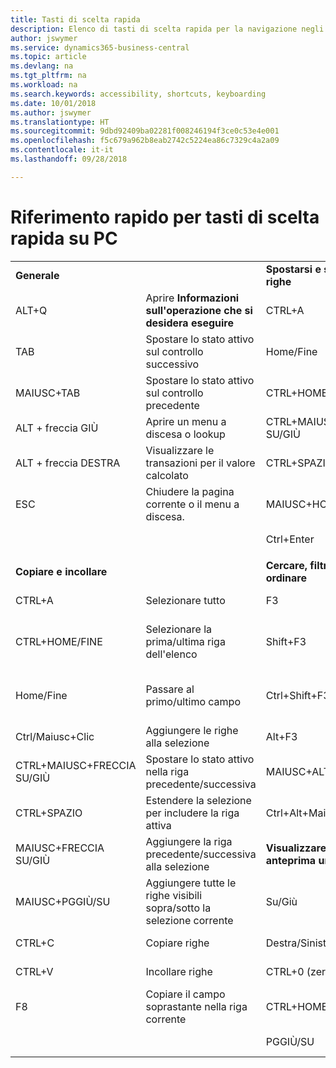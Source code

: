 ```yaml
---
title: Tasti di scelta rapida
description: Elenco di tasti di scelta rapida per la navigazione negli elenchi.
author: jswymer
ms.service: dynamics365-business-central
ms.topic: article
ms.devlang: na
ms.tgt_pltfrm: na
ms.workload: na
ms.search.keywords: accessibility, shortcuts, keyboarding
ms.date: 10/01/2018
ms.author: jswymer
ms.translationtype: HT
ms.sourcegitcommit: 9dbd92409ba02281f008246194f3ce0c53e4e001
ms.openlocfilehash: f5c679a962b8eab2742c5224ea86c7329c4a2a09
ms.contentlocale: it-it
ms.lasthandoff: 09/28/2018

---
```


# <a name="pc-keyboard-shortcuts-quick-reference"></a>Riferimento rapido per tasti di scelta rapida su PC


|||||  
|----------------|-----------|----------------|-----------|    
|**Generale**||**Spostarsi e selezionare righe**||
|ALT+Q|Aprire **Informazioni sull'operazione che si desidera eseguire**|CTRL+A|Selezionare tutto|
|TAB|Spostare lo stato attivo sul controllo successivo|Home/Fine|Passare al primo/ultimo campo|
|MAIUSC+TAB|Spostare lo stato attivo sul controllo precedente|CTRL+HOME/FINE|Passare alla prima/ultima riga|   
|ALT + freccia GIÙ|Aprire un menu a discesa o lookup|CTRL+MAIUSC+FRECCIA SU/GIÙ|Spostarsi senza perdere la selezione|
|ALT + freccia DESTRA|Visualizzare le transazioni per il valore calcolato|CTRL+SPAZIO|Attivare/disattivare la selezione delle righe| 
|ESC|Chiudere la pagina corrente o il menu a discesa.|MAIUSC+HOME/FINE|Estendere la selezione fino alla prima/ultima riga| 
|||Ctrl+Enter|Spostare lo stato attivo fuori dall'elenco|
|||||
|**Copiare e incollare**||**Cercare, filtrare e ordinare**||
|CTRL+A|Selezionare tutto|F3|Attivare/disattivare la ricerca|
|CTRL+HOME/FINE|Selezionare la prima/ultima riga dell'elenco|Shift+F3|Attivare/disattivare il riquadro dei filtri; spostare lo stato attivo sui filtri del campo|
|Home/Fine|Passare al primo/ultimo campo|Ctrl+Shift+F3|Attivare/disattivare i filtri dei totali: spostare lo stato attivo sui filtri dei totali|
|Ctrl/Maiusc+Clic|Aggiungere le righe alla selezione |Alt+F3|Filtrare il valore della cella selezionata|
|CTRL+MAIUSC+FRECCIA SU/GIÙ|Spostare lo stato attivo nella riga precedente/successiva|MAIUSC+ALT+F3|Aggiungere un filtro sul campo selezionato|
|CTRL+SPAZIO|Estendere la selezione per includere la riga attiva|Ctrl+Alt+Maiusc+F3|Reimposta filtri|
|MAIUSC+FRECCIA SU/GIÙ|Aggiungere la riga precedente/successiva alla selezione|**Visualizzare in anteprima un report**||
|MAIUSC+PGGIÙ/SU|Aggiungere tutte le righe visibili sopra/sotto la selezione corrente|Su/Giù|Scorrere la pagina verso il basso e verso l'alto
|CTRL+C|Copiare righe|Destra/Sinistra|Scorrere a destra/sinistra |
|CTRL+V|Incollare righe|CTRL+0 (zero)|Adattare la pagina completa nella finestra |
|F8|Copiare il campo soprastante nella riga corrente|CTRL+HOME/FINE|Passare alla prima/ultima pagina|
|||PGGIÙ/SU|Passare alla pagina precedente/successiva|


